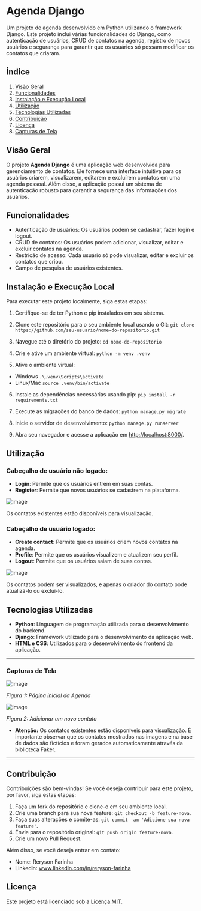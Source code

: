 # Agenda Django

Um projeto de agenda desenvolvido em Python utilizando o framework Django. Este projeto inclui várias funcionalidades do Django, como autenticação de usuários, CRUD de contatos na agenda, registro de novos usuários e segurança para garantir que os usuários só possam modificar os contatos que criaram.

## Índice

1. [Visão Geral](#visão-geral)
2. [Funcionalidades](#funcionalidades)
3. [Instalação e Execução Local](#instalação-e-execução-local)
4. [Utilização](#utilização)
5. [Tecnologias Utilizadas](#tecnologias-utilizadas)
6. [Contribuição](#contribuição)
7. [Licença](#licença)
8. [Capturas de Tela](#capturas-de-tela)


## Visão Geral

O projeto **Agenda Django** é uma aplicação web desenvolvida para gerenciamento de contatos. Ele fornece uma interface intuitiva para os usuários criarem, visualizarem, editarem e excluírem contatos em uma agenda pessoal. Além disso, a aplicação possui um sistema de autenticação robusto para garantir a segurança das informações dos usuários.

## Funcionalidades

- Autenticação de usuários: Os usuários podem se cadastrar, fazer login e logout.
- CRUD de contatos: Os usuários podem adicionar, visualizar, editar e excluir contatos na agenda.
- Restrição de acesso: Cada usuário só pode visualizar, editar e excluir os contatos que criou.
- Campo de pesquisa de usuários existentes.

## Instalação e Execução Local

Para executar este projeto localmente, siga estas etapas:

1. Certifique-se de ter Python e pip instalados em seu sistema.

2. Clone este repositório para o seu ambiente local usando o Git:
```git clone https://github.com/seu-usuario/nome-do-repositorio.git```

3. Navegue até o diretório do projeto:
```cd nome-do-repositorio```

4. Crie e ative um ambiente virtual:
```python -m venv .venv```

5. Ative o ambiente virtual:  
  * Windows
  ```.\.venv\Scripts\activate```
  * Linux/Mac
  ```source .venv/bin/activate ```

6. Instale as dependências necessárias usando pip:
```pip install -r requirements.txt```

7. Execute as migrações do banco de dados:
```python manage.py migrate```

8. Inicie o servidor de desenvolvimento:
```python manage.py runserver```

9. Abra seu navegador e acesse a aplicação em [http://localhost:8000/](http://localhost:8000/).

## Utilização

### Cabeçalho de usuário não logado:

- **Login**: Permite que os usuários entrem em suas contas.
- **Register**: Permite que novos usuários se cadastrem na plataforma.

![image](https://github.com/rerysonn/Django_Agenda/assets/119504068/9ba89cb7-c186-43d5-9b10-aec1eb3d2be9)


Os contatos existentes estão disponíveis para visualização.

### Cabeçalho de usuário logado:

- **Create contact**: Permite que os usuários criem novos contatos na agenda.
- **Profile**: Permite que os usuários visualizem e atualizem seu perfil.
- **Logout**: Permite que os usuários saiam de suas contas.

![image](https://github.com/rerysonn/Django_Agenda/assets/119504068/14791bef-7b96-4cf9-8577-b3945d0a051c)


Os contatos podem ser visualizados, e apenas o criador do contato pode atualizá-lo ou excluí-lo.

## Tecnologias Utilizadas

- **Python**: Linguagem de programação utilizada para o desenvolvimento do backend.
- **Django**: Framework utilizado para o desenvolvimento da aplicação web.
- **HTML e CSS**: Utilizados para o desenvolvimento do frontend da aplicação.

---

### Capturas de Tela

![image](https://github.com/rerysonn/Django_Agenda/assets/119504068/c02e9143-612d-492e-8cfe-f3c6fc912c1f)

*Figura 1: Página inicial da Agenda*

![image](https://github.com/rerysonn/Django_Agenda/assets/119504068/12d4c909-5e37-4ea5-9603-7098c7e7ff81)

*Figura 2: Adicionar um novo contato*

* **Atenção:**
Os contatos existentes estão disponíveis para visualização. É importante observar que os contatos mostrados nas imagens e na base de dados são fictícios e foram gerados automaticamente através da biblioteca Faker.

---

## Contribuição

Contribuições são bem-vindas! Se você deseja contribuir para este projeto, por favor, siga estas etapas:

1. Faça um fork do repositório e clone-o em seu ambiente local.
2. Crie uma branch para sua nova feature: `git checkout -b feature-nova`.
3. Faça suas alterações e comite-as: `git commit -am 'Adicione sua nova feature'`.
4. Envie para o repositório original: `git push origin feature-nova`.
5. Crie um novo Pull Request.
   

Além disso, se você deseja entrar em contato:

- Nome: Reryson Farinha
- Linkedin: www.linkedin.com/in/reryson-farinha


## Licença

Este projeto está licenciado sob a [Licença MIT](LICENSE).



